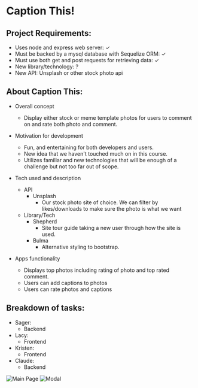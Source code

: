 # Caption This!

## Project Requirements:
- Uses node and express web server: ✓
- Must be backed by a mysql database with Sequelize ORM: ✓
- Must use both get and post requests for retrieving data: ✓
- New library/technology: ?
- New API: Unsplash or other stock photo api

## About Caption This:
- Overall concept
  - Display either stock or meme template photos for users to comment on and rate both photo and comment.
- Motivation for development
  - Fun, and entertaining for both developers and users.
  - New idea that we haven't touched much on in this course.
  - Utilizes familiar and new technologies that will be enough of a challenge but not too far out of scope.
- Tech used and description
  - API
    - Unsplash
      - Our stock photo site of choice. We can filter by likes/downloads to make sure the photo is what we want
  - Library/Tech
    - Shepherd
      - Site tour guide taking a new user through how the site is used.
    - Bulma
      - Alternative styling to bootstrap.
    
- Apps functionality
  - Displays top photos including rating of photo and top rated comment.
  - Users can add captions to photos
  - Users can rate photos and captions

## Breakdown of tasks:
- Sager:
  - Backend
- Lacy:
  - Frontend
- Kristen:
  - Frontend
- Claude:
  - Backend

![Main Page](https://github.com/SagerWilliams/project-2/blob/master/wireframe1.jpg)
![Modal](https://github.com/SagerWilliams/project-2/blob/master/wireframe2.jpg)
